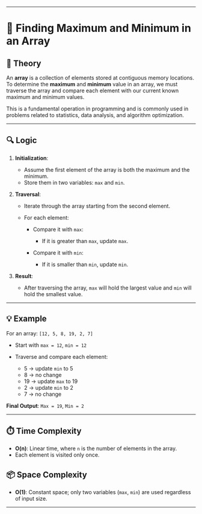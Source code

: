  
---

# 📘 Finding Maximum and Minimum in an Array

## 📖 Theory

An **array** is a collection of elements stored at contiguous memory locations. To determine the **maximum** and **minimum** value in an array, we must traverse the array and compare each element with our current known maximum and minimum values.

This is a fundamental operation in programming and is commonly used in problems related to statistics, data analysis, and algorithm optimization.

---

## 🔍 Logic

1. **Initialization**:

   * Assume the first element of the array is both the maximum and the minimum.
   * Store them in two variables: `max` and `min`.

2. **Traversal**:

   * Iterate through the array starting from the second element.
   * For each element:

     * Compare it with `max`:

       * If it is greater than `max`, update `max`.
     * Compare it with `min`:

       * If it is smaller than `min`, update `min`.

3. **Result**:

   * After traversing the array, `max` will hold the largest value and `min` will hold the smallest value.

---

## 💡 Example

For an array:
`[12, 5, 8, 19, 2, 7]`

* Start with `max = 12`, `min = 12`
* Traverse and compare each element:

  * 5 → update `min` to 5
  * 8 → no change
  * 19 → update `max` to 19
  * 2 → update `min` to 2
  * 7 → no change

**Final Output**:
`Max = 19`, `Min = 2`

---

## ⏱️ Time Complexity

* **O(n)**: Linear time, where `n` is the number of elements in the array.
* Each element is visited only once.

## 📦 Space Complexity

* **O(1)**: Constant space; only two variables (`max`, `min`) are used regardless of input size.

---

 